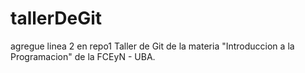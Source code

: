 # tallerDeGit
agregue linea 2 en repo1
Taller de Git de la materia "Introduccion a la Programacion" de la FCEyN - UBA.

